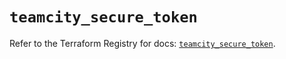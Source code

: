 # `teamcity_secure_token`

Refer to the Terraform Registry for docs: [`teamcity_secure_token`](https://registry.terraform.io/providers/jetbrains/teamcity/0.0.85/docs/resources/secure_token).
